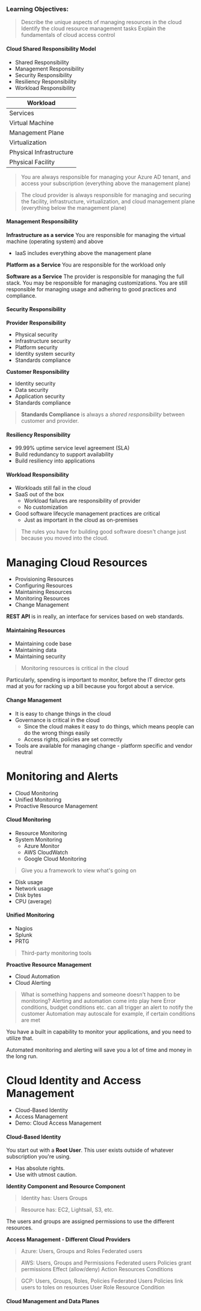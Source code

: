 ### Learning Objectives:

> Describe the unique aspects of managing resources in the cloud
> Identify the cloud resource management tasks
> Explain the fundamentals of cloud access control

#### Cloud Shared Responsibility Model

- Shared Responsibility
- Management Responsibility
- Security Responsibility
- Resiliency Responsibility
- Workload Responsibility

| Workload                |
| ----------------------- |
| Services                |
| Virtual Machine         |
| Management Plane        |
| Virtualization          |
| Physical Infrastructure |
| Physical Facility       |
> You are always responsible for managing your Azure AD tenant, and access your subscription (everything above the management plane)

> The cloud provider is always responsible for managing and securing the facility, infrastructure, virtualization, and cloud management plane (everything below the management plane)

#### Management Responsibility

**Infrastructure as a service**
You are responsible for managing the virtual machine (operating system) and above
- IaaS includes everything above the management plane

**Platform as a Service**
You are responsible for the workload only 

**Software as a Service**
The provider is responsible for managing the full stack. You may be responsible for managing customizations. You are still responsible for managing usage and adhering to good practices and compliance.

#### Security Responsibility

**Provider Responsibility**
- Physical security
- Infrastructure security
- Platform security
- Identity system security
- Standards compliance

**Customer Responsibility**
- Identity security
- Data security
- Application security
- Standards compliance

> **Standards Compliance** is always a *shared responsibility* between customer and provider. 

#### Resiliency Responsibility

- 99.99% uptime service level agreement (SLA)
- Build redundancy to support availability
- Build resiliency into applications

#### Workload Responsibility

- Workloads still fail in the cloud
- SaaS out of the box
	- Workload failures are responsibility of provider
	- No customization
- Good software lifecycle management practices are critical
	- Just as important in the cloud as on-premises

> The rules you have for building good software doesn't change just because you moved into the cloud.

# Managing Cloud Resources

- Provisioning Resources
- Configuring Resources
- Maintaining Resources
- Monitoring Resources
- Change Management

**REST API** is in really, an interface for services based on web standards.

#### Maintaining Resources

- Maintaining code base
- Maintaining data
- Maintaining security

> Monitoring resources is critical in the cloud

Particularly, spending is important to monitor, before the IT director gets mad at you for racking up a bill because you forgot about a service. 

#### Change Management

- It is easy to change things in the cloud
- Governance is critical in the cloud
	- Since the cloud makes it easy to do things, which means people can do the wrong things easily
	- Access rights, policies are set correctly
- Tools are available for managing change - platform specific and vendor neutral

# Monitoring and Alerts

- Cloud Monitoring
- Unified Monitoring
- Proactive Resource Management

#### Cloud Monitoring

- Resource Monitoring
- System Monitoring
	- Azure Monitor
	- AWS CloudWatch
	- Google Cloud Monitoring

> Give you a framework to view what's going on

- Disk usage
- Network usage
- Disk bytes
- CPU (average)

#### Unified Monitoring

- Nagios
- Splunk
- PRTG

> Third-party monitoring tools

**Proactive Resource Management**

- Cloud Automation
- Cloud Alerting

> What is something happens and someone doesn't happen to be monitoring?
> 	Alerting and automation come into play here
> 	Error conditions, budget conditions etc. can all trigger an alert to notify the customer
> 	Automation may autoscale for example, if certain conditions are met

You have a built in capability to monitor your applications, and you need to utilize that.

Automated monitoring and alerting will save you a lot of time and money in the long run.

# Cloud Identity and Access Management

- Cloud-Based Identity
- Access Management
- Demo: Cloud Access Management
#### Cloud-Based Identity

You start out with a **Root User**. This user exists outside of whatever subscription you're using.
- Has absolute rights.
- Use with utmost caution.

**Identity Component and Resource Component**

>Identity has:
>	Users
>	Groups

>Resource has:
>	EC2, Lightsail, S3, etc.

The users and groups are assigned permissions to use the different resources.

**Access Management - Different Cloud Providers**

>Azure:
>	Users, Groups and Roles
>	Federated users

>AWS:
>	Users, Groups and Permissions
>	Federated users
>	Policies grant permissions
>		Effect (allow/deny)
>		Action
>		Resources
>		Conditions

>GCP:
>	Users, Groups, Roles, Policies
>	Federated Users
>	Policies link users to toles on resources
>		User
>		Role
>		Resource
>		Condition

#### Cloud Management and Data Planes






